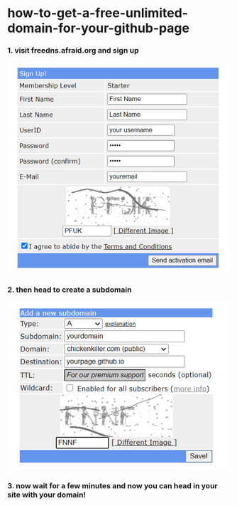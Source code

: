 # how-to-get-a-free-unlimited-domain-for-your-github-page
<h3>1. visit freedns.afraid.org and sign up</h3>
<img src="ac94fe0f-2856-4a26-a29f-b84361a1350e.png" alt="picture">
<h3>2. then head to create a subdomain</h3>
<img src="f72c4895-e5d3-4e5c-a142-33b407331f0c.png" alt="picture">
<h3>3. now wait for a few minutes and now you can head in your site with your domain!</h3>
